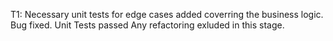 T1:
  Necessary unit tests for edge cases added coverring the business logic.
  Bug fixed.
  Unit Tests passed
  Any refactoring exluded in this stage.
